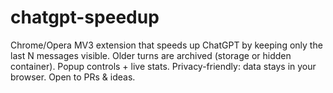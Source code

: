# chatgpt-speedup
Chrome/Opera MV3 extension that speeds up ChatGPT by keeping only the last N messages visible. Older turns are archived (storage or hidden container). Popup controls + live stats. Privacy-friendly: data stays in your browser. Open to PRs &amp; ideas.
